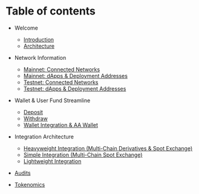 # Table of contents

* Welcome

  * [Introduction](README.md)
  * [Architecture](architecture.md)

* Network Information

  * [Mainnet: Connected Networks](networks/mainnet\_networks.md)
  * [Mainnet: dApps & Deployment Addresses](networks/mainnet\_addresses.md)
  * [Testnet: Connected Networks](networks/testnet\_networks.md)
  * [Testnet: dApps & Deployment Addresses](networks/testnet\_addresses.md)

* Wallet & User Fund Streamline

  * [Deposit](streamline/deposit.md)
  * [Withdraw](streamline/withdraw.md)
  * [Wallet Integration & AA Wallet](streamline/wallet.md)

* Integration Architecture

  * [Heavyweight Integration (Multi-Chain Derivatives & Spot Exchange)](IntegrationArchitecture/Derivatives.md)
  * [Simple Integration (Multi-Chain Spot Exchange)](IntegrationArchitecture/spot.md)
  * [Lightweight Integration](IntegrationArchitecture/zkjump.md)


* [Audits](Audits.md)
* [Tokenomics](tokenomics.md)
